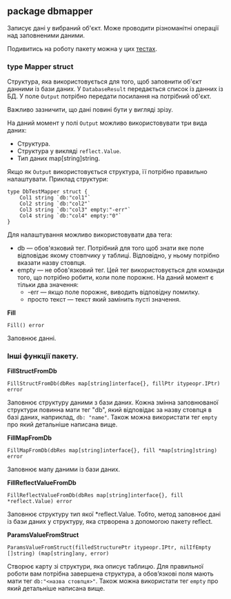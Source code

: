 ## package dbmapper
Записує дані у вибраний об'єкт. Може проводити різноманітні операції над 
заповненими даними.

Подивитись на роботу пакету можна у цих [тестах](https://github.com/uwine4850/foozy/tree/master/tests/dbtest/dbmapper_test).

### type Mapper struct
Структура, яка використовується для того, щоб заповнити об'єкт данними із бази даних.
У `DatabaseResult` передається список із данних із БД. У поле `Output` потрібно 
передати посилання на потрібний об'єкт. 

Важливо зазничити, що дані повині бути у вигляді зрізу.

На даний момент у полі `Output` можливо використовувати три вида даних:
* Структура.
* Структура у викляді `reflect.Value`.
* Тип даних map[string]string.

Якщо як `Output` використовується структура, її потрібно правильно налаштувати.
Приклад структури:
```
type DbTestMapper struct {
	Col1 string `db:"col1"`
	Col2 string `db:"col2"`
	Col3 string `db:"col3" empty:"-err"`
	Col4 string `db:"col4" empty:"0"`
}
```
Для налаштування можливо використовувати два тега:
* db — обов'язковий тег. Потрібний для того щоб знати яке поле відповідає якому 
стовпчику у таблиці. Відповідно, у ньому потрібно вказати назву стовпця.
* empty — не обов'язковий тег. Цей тег використовується для команди того, що 
потрібно робити, коли поле порожнє. На даний момент є тільки два значення:
    * -err — якщо поле порожнє, виводить відповідну помилку.
    * просто текст — текст який замінить пусті значення.

__Fill__
```
Fill() error 
```
Заповнює данні.

### Інші функції пакету.

__FillStructFromDb__
```
FillStructFromDb(dbRes map[string]interface{}, fillPtr itypeopr.IPtr) error
```
Заповнює структуру даними з бази даних.
Кожна змінна заповнюваної структури повинна мати тег "db", який відповідає за назву 
стовпця в базі даних, наприклад, `db: "name"`.
Також можна використати тег `empty` про який детальніше написана вище.

__FillMapFromDb__
```
FillMapFromDb(dbRes map[string]interface{}, fill *map[string]string) error
```
Заповнює мапу даними із бази даних.

__FillReflectValueFromDb__
```
FillReflectValueFromDb(dbRes map[string]interface{}, fill *reflect.Value) error
```
Заповнює структуру тип якої *reflect.Value. Тобто, метод заповнює дані із бази даних у структуру, яка стрворена з допомогою 
пакету reflect.

__ParamsValueFromStruct__
```
ParamsValueFromStruct(filledStructurePtr itypeopr.IPtr, nilIfEmpty []string) (map[string]any, error)
```
Створює карту зі структури, яка описує таблицю.
Для правильної роботи вам потрібна завершена структура, а обов’язкові поля мають мати тег `db:"<назва стовпця>"`.
Також можна використати тег `empty` про який детальніше написана вище.